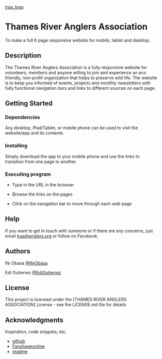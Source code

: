 [traa_logo](https://user-images.githubusercontent.com/50373581/62825505-d6766b80-bb7a-11e9-883e-0ddfb3a4119b.png)

# Thames River Anglers Association

To make a full 6 page responsive website for mobile, tablet and desktop. 

## Description

The Thames River Anglers Association is a fully responsive website for volunteers, members and anyone willing to join and experience an eco friendly, non-profit organization that helps to preserve wild life. The website is to keep you informed of events, projects and monthly newsletters with fully functional navigation bars and links to different sources on each page.  

## Getting Started

### Dependencies

Any desktop, iPad/Tablet, or mobile phone can be used to visit the website/app and its contents.

### Installing

Simply download the app to your mobile phone and use the links to transition from one page to another.

### Executing program

* Type in the URL in the browser

* Browse the links on the pages

* Click on the navigation bar to move through each web page

## Help

If you want to get in touch with someone or if there are any concerns, just email traa@anglers.org or follow on Facebook. 

## Authors

Ife Obasa 
[@IfeObasa](https://www.fanshaweonline.ca)

Edi Gutierrez
[@EdiGutierrez](https://www.fanshaweonline.ca/d2l/lp/profile/profile_edit.d2l?ou=947337)

## License

This project is licensed under the [THAMES RIVER ANGLERS ASSOCIATION] License - see the LICENSE.md file for details

## Acknowledgments

Inspiration, code snippets, etc.
* [github](https://github.com/matiassingers/awesome-readme)
* [Fanshaweonline](https://www.fanshaweonline.ca/d2l/home/947337)
* [readme](https://gist.githubusercontent.com/DomPizzie/7a5ff55ffa9081f2de27c315f5018afc/raw/d59043abbb123089ad6602aba571121b71d91d7f/README-Template.md)


